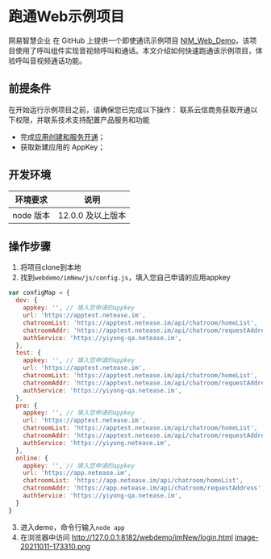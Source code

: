 # 跑通Web示例项目

网易智慧企业 在 GitHub 上提供一个即使通讯示例项目 [NIM_Web_Demo](https://github.com/netease-kit/NIM_Web_Demo)，该项目使用了呼叫组件实现音视频呼叫和通话。本文介绍如何快速跑通该示例项目，体验呼叫音视频通话功能。

##  前提条件
在开始运行示例项目之前，请确保您已完成以下操作：
联系云信商务获取开通以下权限，并联系技术支持配置产品服务和功能

  -  完成[应用创建和服务开通](../应用创建和服务开通.md)；
  - 获取新建应用的 AppKey；

## 开发环境
| 环境要求         | 说明                                                         |
| ---------------- | ------------------------------------------------------------ |
| node 版本         | 12.0.0 及以上版本                                             |


## 操作步骤
1. 将项目clone到本地
2. 找到`webdemo/imNew/js/config.js`，填入您自己申请的应用appkey
```js
var configMap = {
  dev: {
    appkey: '', // 填入您申请的appkey
    url: 'https://apptest.netease.im',
    chatroomList: 'https://apptest.netease.im/api/chatroom/homeList',
    chatroomAddr: 'https://apptest.netease.im/api/chatroom/requestAddress',
    authService: 'https://yiyong-qa.netease.im',
  },
  test: {
    appkey: '', // 填入您申请的appkey
    url: 'https://apptest.netease.im',
    chatroomList: 'https://apptest.netease.im/api/chatroom/homeList',
    chatroomAddr: 'https://apptest.netease.im/api/chatroom/requestAddress',
    authService: 'https://yiyong-qa.netease.im',
  },
  pre: {
    appkey: '', // 填入您申请的appkey
    url: 'https://apptest.netease.im',
    chatroomList: 'https://apptest.netease.im/api/chatroom/homeList',
    chatroomAddr: 'https://apptest.netease.im/api/chatroom/requestAddress',
    authService: 'https://yiyong.netease.im',
  },
  online: {
    appkey: '', // 填入您申请的appkey
    url: 'https://app.netease.im',
    chatroomList: 'https://app.netease.im/api/chatroom/homeList',
    chatroomAddr: 'https://app.netease.im/api/chatroom/requestAddress',
    authService: 'https://yiyong-qa.netease.im',
  }
}
```
3. 进入demo，命令行输入`node app`
4. 在浏览器中访问 http://127.0.0.1:8182/webdemo/imNew/login.html
[image-20211011-173310.png](../images/image-20211011-173310.png)

